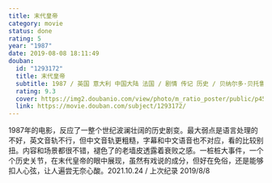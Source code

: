```yaml
---
title: 末代皇帝
category: movie
status: done
rating: 5
year: "1987"
date: 2019-08-08 18:11:49
douban:
  id: "1293172"
  title: 末代皇帝
  subtitle: 1987 / 英国 意大利 中国大陆 法国 / 剧情 传记 历史 / 贝纳尔多·贝托鲁奇 / 尊龙 陈冲
  rating: 9.3
  cover: https://img2.doubanio.com/view/photo/m_ratio_poster/public/p452089833.jpg
  link: https://movie.douban.com/subject/1293172/
---
```


1987年的电影，反应了一整个世纪波澜壮阔的历史剧变。最大弱点是语言处理的不好，英文音轨不行，但中文音轨更粗糙，字幕和中文语音也不对应，看的比较别扭。内容和场景都很不错，褪色了的老墙皮透露着衰败之感。一桩桩大事件，一个个历史关节，在末代皇帝的眼中展现，虽然有戏说的成分，但好在免俗，还是能够扣人心弦，让人遍尝无奈心酸。2021.10.24 / 上次纪录 2019/8/8